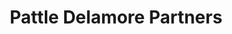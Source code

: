 ---
image: /_public/img/logo/pdp.png
title: Pattle Delamore Partners
url: https://www.pdp.co.nz/
---
